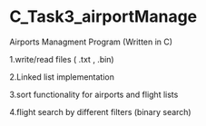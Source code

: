 # C_Task3_airportManage

Airports Managment Program (Written in C)

1.write/read files ( .txt , .bin)

2.Linked list implementation

3.sort functionality for airports and flight lists

4.flight search by different filters (binary search)

